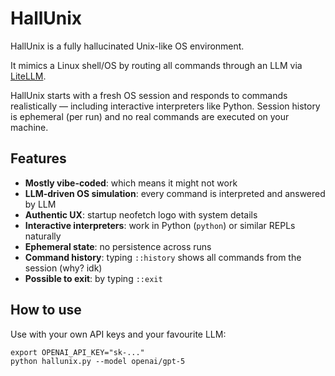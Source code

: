 # HallUnix

HallUnix is a fully hallucinated Unix-like OS environment.

It mimics a Linux shell/OS by routing all commands through an LLM via [LiteLLM](https://github.com/BerriAI/litellm).  

HallUnix starts with a fresh OS session and responds to commands realistically — including interactive interpreters like Python. Session history is ephemeral (per run) and no real commands are executed on your machine.

## Features

- **Mostly vibe-coded**: which means it might not work
- **LLM-driven OS simulation**: every command is interpreted and answered by LLM
- **Authentic UX**: startup neofetch logo with system details
- **Interactive interpreters**: work in Python (`python`) or similar REPLs naturally
- **Ephemeral state**: no persistence across runs
- **Command history**: typing `::history` shows all commands from the session (why? idk)
- **Possible to exit**: by typing `::exit`

## How to use

Use with your own API keys and your favourite LLM:

```
export OPENAI_API_KEY="sk-..."
python hallunix.py --model openai/gpt-5
```
